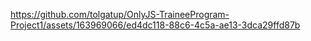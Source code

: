 

https://github.com/tolgatup/OnlyJS-TraineeProgram-Project1/assets/163969066/ed4dc118-88c6-4c5a-ae13-3dca29ffd87b

